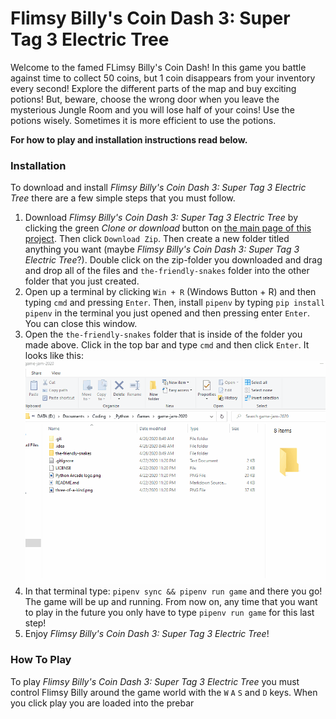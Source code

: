 # Flimsy Billy's Coin Dash 3: Super Tag 3 Electric Tree
Welcome to the famed FLimsy Billy's Coin Dash! In this game you battle against time to collect 50 coins, but 1 coin
disappears from your inventory every second! Explore the different parts of the map and buy exciting potions! But, 
beware, choose the wrong door when you leave the mysterious Jungle Room and you will lose half of your coins! Use the
potions wisely. Sometimes it is more efficient to use the potions. 

**For how to play and installation instructions read below.**

### Installation
To download and install *Flimsy Billy's Coin Dash 3: Super Tag 3 Electric Tree* there are a few simple steps that you
must follow.
1) Download *Flimsy Billy's Coin Dash 3: Super Tag 3 Electric Tree* by clicking the green *Clone or download* button on
[the main page of this project](https://github.com/CodeForeverAndEver/game-jam-2020). Then click `Download Zip`. Then
create a new folder titled anything you want (maybe *Flimsy Billy's Coin Dash 3: Super Tag 3 Electric Tree*?). Double 
click on the zip-folder you downloaded and drag and drop all of the files and `the-friendly-snakes` folder into the other 
folder that you just created.
2) Open up a terminal by clicking `Win + R` (Windows Button + R) and then typing `cmd` and pressing `Enter`. Then, install `pipenv` by typing
`pip install pipenv` in the terminal you just opened and then pressing enter `Enter`. You can close this window.
3) Open the `the-friendly-snakes` folder that is inside of the folder you made above. Click in the top bar and type `cmd`
and then click `Enter`. It looks like this: ![How To Open CMD](StuffForREADME/cmd.gif)
4) In that terminal type: `pipenv sync && pipenv run game` and there you go! The game will be up and running. From now on,
any time that you want to play in the future you only have to type `pipenv run game` for this last step!
5) Enjoy *Flimsy Billy's Coin Dash 3: Super Tag 3 Electric Tree*!

### How To Play
To play *Flimsy Billy's Coin Dash 3: Super Tag 3 Electric Tree* you must control Flimsy Billy around the game world
with the `W` `A` `S` and `D` keys. When you click play you are loaded into the prebar 